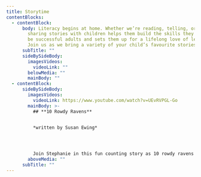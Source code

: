 ```yaml
---
title: Storytime
contentBlocks:
  - contentBlock:
      body: Literacy begins at home. Whether we’re reading, telling, or listening,
        sharing stories with children helps them build the skills they need to
        be successful adults and sets them up for a lifelong love of learning.
        Join us as we bring a variety of your child’s favourite stories to life!
      subTitle: ""
      sideBySideBody:
        imagesVideos:
          videoLink: ""
        belowMedia: ""
        mainBody: ""
  - contentBlock:
      sideBySideBody:
        imagesVideos:
          videoLink: https://www.youtube.com/watch?v=UEvRVPGL-Go
        mainBody: >-
          ## **10 Rowdy Ravens** 


          *written by Susan Ewing*




          Join Stephanie in this fun counting story as 10 rowdy ravens play tricks, get into mischief, find themselves in sticky situations, and make general mayhem.
        aboveMedia: ""
      subTitle: ""
---
```

